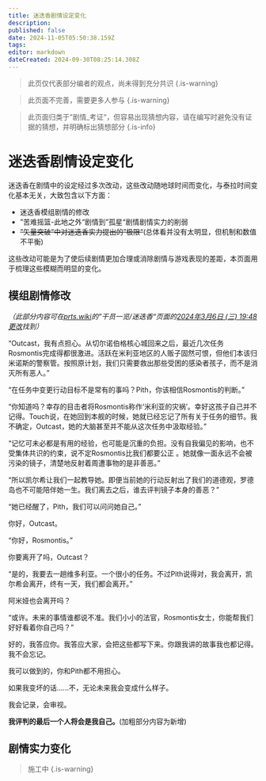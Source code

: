 ```yaml
---
title: 迷迭香剧情设定变化
description: 
published: false
date: 2024-11-05T05:50:38.159Z
tags: 
editor: markdown
dateCreated: 2024-09-30T08:25:14.308Z
---
```


> 此页仅代表部分编者的观点，尚未得到充分共识
{.is-warning}

> 此页面不完善，需要更多人参与
{.is-warning}

> 此页面归类于”剧情_考证“，但容易出现猜想内容，请在编写时避免没有证据的猜想，并明确标出猜想部分
{.is-info}

# 迷迭香剧情设定变化

迷迭香在剧情中的设定经过多次改动，这些改动随地球时间而变化，与泰拉时间变化基本无关，大致包含以下方面：

* 迷迭香模组剧情的修改
* ”苦难摇篮-此地之外“剧情到”孤星“剧情剧情实力的削弱
* ~~”矢量突破“中对迷迭香实力提出的”极限“~~(总体看并没有太明显，但机制和数值不平衡)

这些改动可能是为了使后续剧情更加合理或消除剧情与游戏表现的差距，本页面用于梳理这些模糊而明显的变化。

## 模组剧情修改

*（此部分内容可在[prts.wiki](https://prts.wiki/)的”干员一览/迷迭香“页面的[2024年3月6日 (三) 19:48更改](https://prts.wiki/index.php?title=%E8%BF%B7%E8%BF%AD%E9%A6%99&diff=prev&oldid=299027)找到）*


“Outcast，我有点担心。从切尔诺伯格核心城回来之后，最近几次任务Rosmontis完成得都很激进。活跃在米利亚地区的人贩子固然可恨，但他们本该归米诺斯的警察管。按照原计划，我们只需要救出那些受困的感染者孩子，而不是消灭所有恶人。”

“在任务中变更行动目标不是常有的事吗？Pith，你该相信Rosmontis的判断。”

“你知道吗？幸存的目击者将Rosmontis称作‘米利亚的灾祸’。幸好这孩子自己并不记得。Touch说，在她回到本舰的时候，她就已经忘记了所有关于任务的细节。我不确定，Outcast，她的大脑甚至并不能从这次任务中汲取经验。”

“记忆可未必都是有用的经验，也可能是沉重的负担。没有自我偏见的影响，也不受集体共识的约束，说不定Rosmontis比我们都要公正 。她就像一面永远不会被污染的镜子，清楚地反射着周遭事物的是非善恶。”

“所以凯尔希让我们一起教导她。即便当前她的行动反射出了我们的道德观，罗德岛也不可能陪伴她一生。我们离去之后，谁去评判镜子本身的善恶？”

“她已经醒了，Pith，我们可以问问她自己。”

你好，Outcast。

“你好，Rosmontis。”

你要离开了吗，Outcast？

“是的，我要去一趟维多利亚。一个很小的任务。不过Pith说得对，我会离开，凯尔希会离开，终有一天，我们都会离开。”

阿米娅也会离开吗？

“或许。未来的事情谁都说不准。我们小小的法官，Rosmontis女士，你能帮我们好好看着你自己吗？”

好的，我答应你。我答应大家，会把这些都写下来。你跟我讲的故事我也都记得。我不会忘记。

我可以做到的，你和Pith都不用担心。

如果我变坏的话......不，无论未来我会变成什么样子。

我会记录，会审视。

**我评判的最后一个人将会是我自己。**(加粗部分内容为新增)

## 剧情实力变化

> 施工中
{.is-warning}
